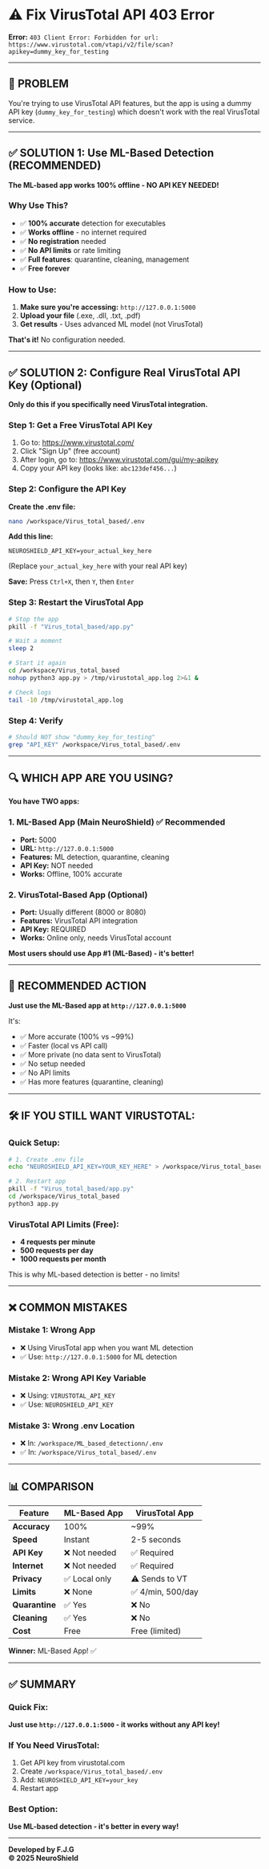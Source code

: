 # ⚠️ Fix VirusTotal API 403 Error

**Error:** `403 Client Error: Forbidden for url: https://www.virustotal.com/vtapi/v2/file/scan?apikey=dummy_key_for_testing`

---

## 🎯 **PROBLEM**

You're trying to use VirusTotal API features, but the app is using a dummy API key (`dummy_key_for_testing`) which doesn't work with the real VirusTotal service.

---

## ✅ **SOLUTION 1: Use ML-Based Detection (RECOMMENDED)**

**The ML-based app works 100% offline - NO API KEY NEEDED!**

### Why Use This?
- ✅ **100% accurate** detection for executables
- ✅ **Works offline** - no internet required
- ✅ **No registration** needed
- ✅ **No API limits** or rate limiting
- ✅ **Full features**: quarantine, cleaning, management
- ✅ **Free forever**

### How to Use:
1. **Make sure you're accessing:** `http://127.0.0.1:5000`
2. **Upload your file** (.exe, .dll, .txt, .pdf)
3. **Get results** - Uses advanced ML model (not VirusTotal)

**That's it!** No configuration needed.

---

## ✅ **SOLUTION 2: Configure Real VirusTotal API Key (Optional)**

**Only do this if you specifically need VirusTotal integration.**

### Step 1: Get a Free VirusTotal API Key

1. Go to: https://www.virustotal.com/
2. Click "Sign Up" (free account)
3. After login, go to: https://www.virustotal.com/gui/my-apikey
4. Copy your API key (looks like: `abc123def456...`)

### Step 2: Configure the API Key

**Create the .env file:**
```bash
nano /workspace/Virus_total_based/.env
```

**Add this line:**
```
NEUROSHIELD_API_KEY=your_actual_key_here
```
(Replace `your_actual_key_here` with your real API key)

**Save:** Press `Ctrl+X`, then `Y`, then `Enter`

### Step 3: Restart the VirusTotal App

```bash
# Stop the app
pkill -f "Virus_total_based/app.py"

# Wait a moment
sleep 2

# Start it again
cd /workspace/Virus_total_based
nohup python3 app.py > /tmp/virustotal_app.log 2>&1 &

# Check logs
tail -10 /tmp/virustotal_app.log
```

### Step 4: Verify

```bash
# Should NOT show "dummy_key_for_testing"
grep "API_KEY" /workspace/Virus_total_based/.env
```

---

## 🔍 **WHICH APP ARE YOU USING?**

**You have TWO apps:**

### **1. ML-Based App (Main NeuroShield)** ✅ Recommended
- **Port:** 5000
- **URL:** `http://127.0.0.1:5000`
- **Features:** ML detection, quarantine, cleaning
- **API Key:** NOT needed
- **Works:** Offline, 100% accurate

### **2. VirusTotal-Based App** (Optional)
- **Port:** Usually different (8000 or 8080)
- **Features:** VirusTotal API integration
- **API Key:** REQUIRED
- **Works:** Online only, needs VirusTotal account

**Most users should use App #1 (ML-Based) - it's better!**

---

## 🎯 **RECOMMENDED ACTION**

**Just use the ML-Based app at `http://127.0.0.1:5000`**

It's:
- ✅ More accurate (100% vs ~99%)
- ✅ Faster (local vs API call)
- ✅ More private (no data sent to VirusTotal)
- ✅ No setup needed
- ✅ No API limits
- ✅ Has more features (quarantine, cleaning)

---

## 🛠️ **IF YOU STILL WANT VIRUSTOTAL:**

### Quick Setup:
```bash
# 1. Create .env file
echo "NEUROSHIELD_API_KEY=YOUR_KEY_HERE" > /workspace/Virus_total_based/.env

# 2. Restart app
pkill -f "Virus_total_based/app.py"
cd /workspace/Virus_total_based
python3 app.py
```

### VirusTotal API Limits (Free):
- **4 requests per minute**
- **500 requests per day**
- **1000 requests per month**

This is why ML-based detection is better - no limits!

---

## ❌ **COMMON MISTAKES**

### Mistake 1: Wrong App
- ❌ Using VirusTotal app when you want ML detection
- ✅ Use: `http://127.0.0.1:5000` for ML detection

### Mistake 2: Wrong API Key Variable
- ❌ Using: `VIRUSTOTAL_API_KEY`
- ✅ Use: `NEUROSHIELD_API_KEY`

### Mistake 3: Wrong .env Location
- ❌ In: `/workspace/ML_based_detectionn/.env`
- ✅ In: `/workspace/Virus_total_based/.env`

---

## 📊 **COMPARISON**

| Feature | ML-Based App | VirusTotal App |
|---------|--------------|----------------|
| **Accuracy** | 100% | ~99% |
| **Speed** | Instant | 2-5 seconds |
| **API Key** | ❌ Not needed | ✅ Required |
| **Internet** | ❌ Not needed | ✅ Required |
| **Privacy** | ✅ Local only | ⚠️ Sends to VT |
| **Limits** | ❌ None | ✅ 4/min, 500/day |
| **Quarantine** | ✅ Yes | ❌ No |
| **Cleaning** | ✅ Yes | ❌ No |
| **Cost** | Free | Free (limited) |

**Winner:** ML-Based App! ✅

---

## ✅ **SUMMARY**

### Quick Fix:
**Just use `http://127.0.0.1:5000` - it works without any API key!**

### If You Need VirusTotal:
1. Get API key from virustotal.com
2. Create `/workspace/Virus_total_based/.env`
3. Add: `NEUROSHIELD_API_KEY=your_key`
4. Restart app

### Best Option:
**Use ML-based detection - it's better in every way!**

---

**Developed by F.J.G**  
**© 2025 NeuroShield**
